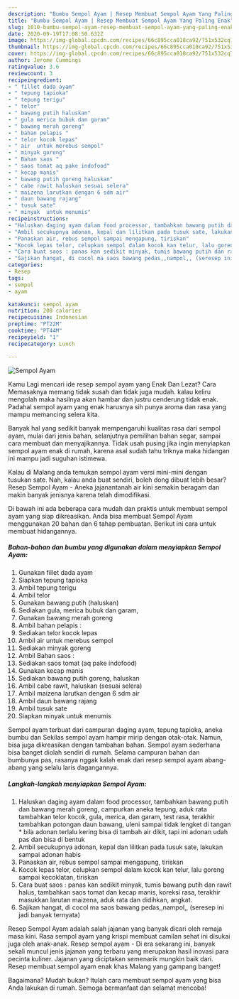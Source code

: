 ```yaml
---
description: "Bumbu Sempol Ayam | Resep Membuat Sempol Ayam Yang Paling Enak"
title: "Bumbu Sempol Ayam | Resep Membuat Sempol Ayam Yang Paling Enak"
slug: 1010-bumbu-sempol-ayam-resep-membuat-sempol-ayam-yang-paling-enak
date: 2020-09-19T17:08:50.632Z
image: https://img-global.cpcdn.com/recipes/66c895cca018ca92/751x532cq70/sempol-ayam-foto-resep-utama.jpg
thumbnail: https://img-global.cpcdn.com/recipes/66c895cca018ca92/751x532cq70/sempol-ayam-foto-resep-utama.jpg
cover: https://img-global.cpcdn.com/recipes/66c895cca018ca92/751x532cq70/sempol-ayam-foto-resep-utama.jpg
author: Jerome Cummings
ratingvalue: 3.6
reviewcount: 3
recipeingredient:
- " fillet dada ayam"
- " tepung tapioka"
- " tepung terigu"
- " telor"
- " bawang putih haluskan"
- " gula merica bubuk dan garam"
- " bawang merah goreng"
- " bahan pelapis "
- " telor kocok lepas"
- " air  untuk merebus sempol"
- " minyak goreng"
- " Bahan saos "
- " saos tomat aq pake indofood"
- " kecap manis"
- " bawang putih goreng haluskan"
- " cabe rawit haluskan sesuai selera"
- " maizena larutkan dengan 6 sdm air"
- " daun bawang rajang"
- " tusuk sate"
- " minyak  untuk menumis"
recipeinstructions:
- "Haluskan daging ayam dalam food processor, tambahkan bawang putih dan bawang merah goreng, campurkan aneka tepung, aduk rata tambahkan telor kocok, gula, merica, dan garam, test rasa, terakhir tambahkan potongan daun bawang, uleni sampai tidak lengket di tangan * bila adonan terlalu kering bisa di tambah air dikit, tapi ini adonan udah pas dan bisa di bentuk"
- "Ambil secukupnya adonan, kepal dan lilitkan pada tusuk sate, lakukan sampai adonan habis"
- "Panaskan air, rebus sempol sampai mengapung, tiriskan"
- "Kocok lepas telor, celupkan sempol dalam kocok kan telur, lalu goreng sampai kecoklatan, tiriskan"
- "Cara buat saos : panas kan sedikit minyak, tumis bawang putih dan rawit halus, tambahkan saos tomat dan kecap manis, koreksi rasa, terakhir masukkan larutan maizena, aduk rata dan didihkan, angkat."
- "Sajikan hangat, di cocol ma saos bawang pedas,,nampol,, (seresep ini jadi banyak ternyata)"
categories:
- Resep
tags:
- sempol
- ayam

katakunci: sempol ayam 
nutrition: 208 calories
recipecuisine: Indonesian
preptime: "PT22M"
cooktime: "PT44M"
recipeyield: "1"
recipecategory: Lunch

---
```



![Sempol Ayam](https://img-global.cpcdn.com/recipes/66c895cca018ca92/751x532cq70/sempol-ayam-foto-resep-utama.jpg)

Kamu Lagi mencari ide resep sempol ayam yang Enak Dan Lezat? Cara Memasaknya memang tidak susah dan tidak juga mudah. kalau keliru mengolah maka hasilnya akan hambar dan justru cenderung tidak enak. Padahal sempol ayam yang enak harusnya sih punya aroma dan rasa yang mampu memancing selera kita.

Banyak hal yang sedikit banyak mempengaruhi kualitas rasa dari sempol ayam, mulai dari jenis bahan, selanjutnya pemilihan bahan segar, sampai cara membuat dan menyajikannya. Tidak usah pusing jika ingin menyiapkan sempol ayam enak di rumah, karena asal sudah tahu triknya maka hidangan ini mampu jadi suguhan istimewa.

Kalau di Malang anda temukan sempol ayam versi mini-mini dengan tusukan sate. Nah, kalau anda buat sendiri, boleh dong dibuat lebih besar? Resep Sempol Ayam - Aneka jajanantanah air kini semakin beragam dan makin banyak jenisnya karena telah dimodifikasi.


Di bawah ini ada beberapa cara mudah dan praktis untuk membuat sempol ayam yang siap dikreasikan. Anda bisa membuat Sempol Ayam menggunakan 20 bahan dan 6 tahap pembuatan. Berikut ini cara untuk membuat hidangannya.

<!--inarticleads1-->

##### Bahan-bahan dan bumbu yang digunakan dalam menyiapkan Sempol Ayam:

1. Gunakan  fillet dada ayam
1. Siapkan  tepung tapioka
1. Ambil  tepung terigu
1. Ambil  telor
1. Gunakan  bawang putih (haluskan)
1. Sediakan  gula, merica bubuk dan garam,
1. Gunakan  bawang merah goreng
1. Ambil  bahan pelapis :
1. Sediakan  telor kocok lepas
1. Ambil  air  untuk merebus sempol
1. Sediakan  minyak goreng
1. Ambil  Bahan saos :
1. Sediakan  saos tomat (aq pake indofood)
1. Gunakan  kecap manis
1. Sediakan  bawang putih goreng, haluskan
1. Ambil  cabe rawit, haluskan (sesuai selera)
1. Ambil  maizena larutkan dengan 6 sdm air
1. Ambil  daun bawang rajang
1. Ambil  tusuk sate
1. Siapkan  minyak  untuk menumis


Sempol ayam terbuat dari campuran daging ayam, tepung tapioka, aneka bumbu dan Sekilas sempol ayam hampir mirip dengan otak-otak. Namun, bisa juga dikreasikan dengan tambahan bahan. Sempol ayam sederhana bisa banget diolah sendiri di rumah. Selama campuran bahan dan bumbunya pas, rasanya nggak kalah enak dari resep sempol ayam abang-abang yang selalu laris dagangannya. 

<!--inarticleads2-->

##### Langkah-langkah menyiapkan Sempol Ayam:

1. Haluskan daging ayam dalam food processor, tambahkan bawang putih dan bawang merah goreng, campurkan aneka tepung, aduk rata tambahkan telor kocok, gula, merica, dan garam, test rasa, terakhir tambahkan potongan daun bawang, uleni sampai tidak lengket di tangan * bila adonan terlalu kering bisa di tambah air dikit, tapi ini adonan udah pas dan bisa di bentuk
1. Ambil secukupnya adonan, kepal dan lilitkan pada tusuk sate, lakukan sampai adonan habis
1. Panaskan air, rebus sempol sampai mengapung, tiriskan
1. Kocok lepas telor, celupkan sempol dalam kocok kan telur, lalu goreng sampai kecoklatan, tiriskan
1. Cara buat saos : panas kan sedikit minyak, tumis bawang putih dan rawit halus, tambahkan saos tomat dan kecap manis, koreksi rasa, terakhir masukkan larutan maizena, aduk rata dan didihkan, angkat.
1. Sajikan hangat, di cocol ma saos bawang pedas,,nampol,, (seresep ini jadi banyak ternyata)


Resep Sempol Ayam adalah salah jajanan yang banyak dicari oleh remaja masa kini. Rasa sempol ayam yang krispi membuat camilan sehat ini disukai juga oleh anak-anak. Resep sempol ayam - Di era sekarang ini, banyak sekali muncul jenis jajanan yang terbaru yang merupakan hasil inovasi para pecinta kuliner. Jajanan yang diciptakan semenarik mungkin baik dari. Resep membuat sempol ayam enak khas Malang yang gampang banget! 

Bagaimana? Mudah bukan? Itulah cara membuat sempol ayam yang bisa Anda lakukan di rumah. Semoga bermanfaat dan selamat mencoba!
